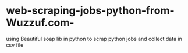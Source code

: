 # web-scraping-jobs-python-from-Wuzzuf.com-
using Beautiful soap lib in python to scrap python jobs and collect data in csv file 

